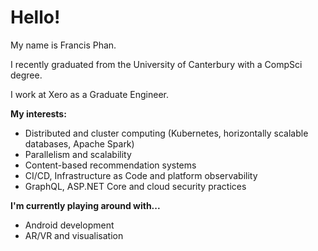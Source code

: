 # Hello!

My name is Francis Phan.

I recently graduated from the University of Canterbury with a CompSci degree.

I work at Xero as a Graduate Engineer. 

**My interests:**

- Distributed and cluster computing (Kubernetes, horizontally scalable databases, Apache Spark)
- Parallelism and scalability
- Content-based recommendation systems
- CI/CD, Infrastructure as Code and platform observability
- GraphQL, ASP.NET Core and cloud security practices

**I'm currently playing around with...**

- Android development
- AR/VR and visualisation
